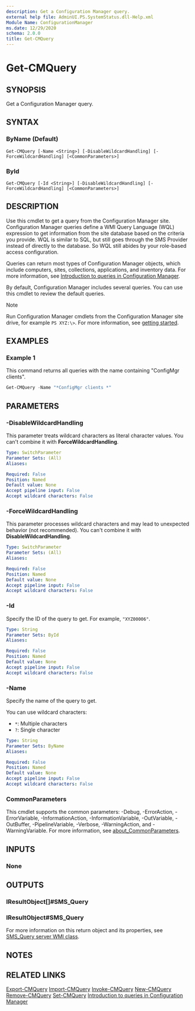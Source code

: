 ```yaml
---
description: Get a Configuration Manager query.
external help file: AdminUI.PS.SystemStatus.dll-Help.xml
Module Name: ConfigurationManager
ms.date: 12/29/2020
schema: 2.0.0
title: Get-CMQuery
---
```


# Get-CMQuery

## SYNOPSIS

Get a Configuration Manager query.

## SYNTAX

### ByName (Default)
```
Get-CMQuery [-Name <String>] [-DisableWildcardHandling] [-ForceWildcardHandling] [<CommonParameters>]
```

### ById
```
Get-CMQuery [-Id <String>] [-DisableWildcardHandling] [-ForceWildcardHandling] [<CommonParameters>]
```

## DESCRIPTION

Use this cmdlet to get a query from the Configuration Manager site. Configuration Manager queries define a WMI Query Language (WQL) expression to get information from the site database based on the criteria you provide. WQL is similar to SQL, but still goes through the SMS Provider instead of directly to the database. So WQL still abides by your role-based access configuration.

Queries can return most types of Configuration Manager objects, which include computers, sites, collections, applications, and inventory data. For more information, see [Introduction to queries in Configuration Manager](/mem/configmgr/core/servers/manage/introduction-to-queries).

By default, Configuration Manager includes several queries. You can use this cmdlet to review the default queries.

> [!NOTE]
> Run Configuration Manager cmdlets from the Configuration Manager site drive, for example `PS XYZ:\>`. For more information, see [getting started](/powershell/sccm/overview).

## EXAMPLES

### Example 1

This command returns all queries with the name containing "ConfigMgr clients".

```powershell
Get-CMQuery -Name "*ConfigMgr clients *"
```

## PARAMETERS

### -DisableWildcardHandling

This parameter treats wildcard characters as literal character values. You can't combine it with **ForceWildcardHandling**.

```yaml
Type: SwitchParameter
Parameter Sets: (All)
Aliases:

Required: False
Position: Named
Default value: None
Accept pipeline input: False
Accept wildcard characters: False
```

### -ForceWildcardHandling

This parameter processes wildcard characters and may lead to unexpected behavior (not recommended). You can't combine it with **DisableWildcardHandling**.

```yaml
Type: SwitchParameter
Parameter Sets: (All)
Aliases:

Required: False
Position: Named
Default value: None
Accept pipeline input: False
Accept wildcard characters: False
```

### -Id

Specify the ID of the query to get. For example, `"XYZ00006"`.

```yaml
Type: String
Parameter Sets: ById
Aliases:

Required: False
Position: Named
Default value: None
Accept pipeline input: False
Accept wildcard characters: False
```

### -Name

Specify the name of the query to get.

You can use wildcard characters:

- `*`: Multiple characters
- `?`: Single character

```yaml
Type: String
Parameter Sets: ByName
Aliases:

Required: False
Position: Named
Default value: None
Accept pipeline input: False
Accept wildcard characters: False
```

### CommonParameters
This cmdlet supports the common parameters: -Debug, -ErrorAction, -ErrorVariable, -InformationAction, -InformationVariable, -OutVariable, -OutBuffer, -PipelineVariable, -Verbose, -WarningAction, and -WarningVariable. For more information, see [about_CommonParameters](http://go.microsoft.com/fwlink/?LinkID=113216).

## INPUTS

### None

## OUTPUTS

### IResultObject[]#SMS_Query

### IResultObject#SMS_Query

For more information on this return object and its properties, see [SMS_Query server WMI class](/mem/configmgr/develop/reference/core/clients/manage/sms_query-server-wmi-class).

## NOTES

## RELATED LINKS

[Export-CMQuery](Export-CMQuery.md)
[Import-CMQuery](Import-CMQuery.md)
[Invoke-CMQuery](Invoke-CMQuery.md)
[New-CMQuery](New-CMQuery.md)
[Remove-CMQuery](Remove-CMQuery.md)
[Set-CMQuery](Set-CMQuery.md)
[Introduction to queries in Configuration Manager](/mem/configmgr/core/servers/manage/introduction-to-queries)
